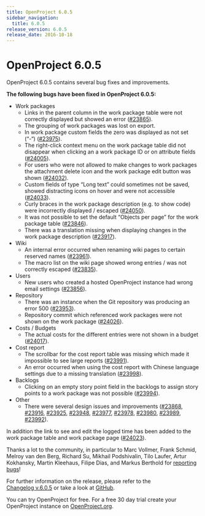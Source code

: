 ```yaml
---
title: OpenProject 6.0.5
sidebar_navigation:
  title: 6.0.5
release_version: 6.0.5
release_date: 2016-10-18
---
```


# OpenProject 6.0.5

OpenProject 6.0.5 contains several bug fixes and improvements.

**The following bugs have been fixed in OpenProject 6.0.5:**

  - Work packages
      - Links in the parent column in the work package table were not
        correctly displayed but showed an error
        ([#23865](https://community.openproject.org/wp/23865)).
      - The grouping of work packages was lost on export.
      - In work package custom fields the zero was displayed as not set
        (“-“)
        ([#23975](https://community.openproject.org/wp/23975)).
      - The right-click context menu on the work package table did not
        disappear when clicking an a work package ID or on attribute
        fields
        ([#24005](https://community.openproject.org/wp/24005)).
      - For users who were not allowed to make changes to work packages
        the attachment delete icon and the work package edit button was
        shown
        ([#24032](https://community.openproject.org/wp/24032)).
      - Custom fields of type “Long text” could sometimes not be saved,
        showed distracting icons on hover and were not accessible
        ([#24033](https://community.openproject.org/wp/24033)).
      - Curly braces in the work package description (e.g. to show code)
        were incorrectly displayed / escaped
        ([#24050](https://community.openproject.org/wp/24050)).
      - It was not possible to set the default “Objects per page” for
        the work package table
        ([#23846](https://community.openproject.org/wp/23846)).
      - There was a translation missing when displaying changes in the
        work package description
        ([#23917](https://community.openproject.org/wp/23917)).
  - Wiki
      - An internal error occurred when renaming wiki pages to certain
        reserved names
        ([#23961](https://community.openproject.org/wp/23961)).
      - The macro list on the wiki page showed wrong entries / was not
        correctly escaped
        ([#23835](https://community.openproject.org/wp/23835)).
  - Users
      - New users who created a hosted OpenProject instance had wrong
        email settings
        ([#23856](https://community.openproject.org/wp/23856)).
  - Repository
      - There was an instance when the Git repository was producing an
        error 500
        ([#23953](https://community.openproject.org/wp/23953)).
      - Repository
        commit which referenced work packages were not shown on the work
        package
        ([#24026](https://community.openproject.org/wp/24026)).
  - Costs / Budgets
      - The actual costs for the different entries were not shown in a
        budget
        ([#24017](https://community.openproject.org/wp/24017)).
  - Cost report
      - The scrollbar for the cost report table was missing which made
        it impossible to see large reports
        ([#23991](https://community.openproject.org/wp/23991)).
      - An error occurred when using the cost report with Chinese
        language settings due to a missing translation
        ([#23998](https://community.openproject.org/wp/23998)).
  - Backlogs
      - Clicking on an empty story point field in the backlogs to assign
        story points to a work package was not possible
        ([#23994](https://community.openproject.org/wp/23994)).
  - Other
      - There were several design issues and improvements
        ([#23868](https://community.openproject.org/wp/23868),
        [#23916](https://community.openproject.org/wp/23916),
        [#23925](https://community.openproject.org/wp/23925),
        [#23948](https://community.openproject.org/wp/23948),
        [#23977](https://community.openproject.org/wp/23977),
        [#23978](https://community.openproject.org/wp/23978),
        [#23980](https://community.openproject.org/wp/23980),
        [#23989](https://community.openproject.org/wp/23989),
        [#23992](https://community.openproject.org/wp/23992)).

In addition the link to see and edit the logged time has been added to
the work package table and work package page
([#24023](https://community.openproject.org/wp/24023)).

Thanks a lot to the community, in particular to Marc Vollmer, Frank
Schmid, Melroy van den Berg, Richard Su, Mikhail Podshivalin, Tilo
Laufer, Artur Kokhansky, Martin Kleehaus, Filipe Dias, and Markus
Berthold  for [reporting
bugs](../../../development/report-a-bug/)!

For further information on the release, please refer to the  
[Changelog v.6.0.5](https://community.openproject.org/versions/817) 
or take a look at
[GitHub](https://github.com/opf/openproject/tree/v6.0.5).

You can try OpenProject for free. For a free 30 day trial create your
OpenProject instance on [OpenProject.org](https://openproject.org/).

